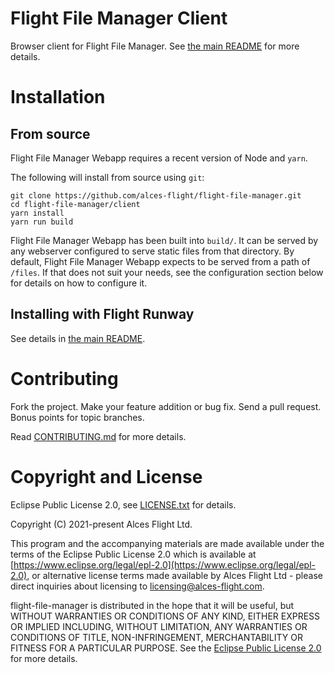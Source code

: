 # Flight File Manager Client

Browser client for Flight File Manager.  See [the main README](/README.md)
for more details.

# Installation

## From source

Flight File Manager Webapp requires a recent version of Node and `yarn`.

The following will install from source using `git`:

```
git clone https://github.com/alces-flight/flight-file-manager.git
cd flight-file-manager/client
yarn install
yarn run build
```

Flight File Manager Webapp has been built into `build/`.  It can be served by
any webserver configured to serve static files from that directory.  By
default, Flight File Manager Webapp expects to be served from a path of
`/files`.  If that does not suit your needs, see the configuration section
below for details on how to configure it.

## Installing with Flight Runway

See details in [the main README](/README.md).

# Contributing

Fork the project. Make your feature addition or bug fix. Send a pull
request. Bonus points for topic branches.

Read [CONTRIBUTING.md](/CONTRIBUTING.md) for more details.

# Copyright and License

Eclipse Public License 2.0, see [LICENSE.txt](/LICENSE.txt) for details.

Copyright (C) 2021-present Alces Flight Ltd.

This program and the accompanying materials are made available under
the terms of the Eclipse Public License 2.0 which is available at
[https://www.eclipse.org/legal/epl-2.0](https://www.eclipse.org/legal/epl-2.0),
or alternative license terms made available by Alces Flight Ltd -
please direct inquiries about licensing to
[licensing@alces-flight.com](mailto:licensing@alces-flight.com).

flight-file-manager is distributed in the hope that it will be
useful, but WITHOUT WARRANTIES OR CONDITIONS OF ANY KIND, EITHER
EXPRESS OR IMPLIED INCLUDING, WITHOUT LIMITATION, ANY WARRANTIES OR
CONDITIONS OF TITLE, NON-INFRINGEMENT, MERCHANTABILITY OR FITNESS FOR
A PARTICULAR PURPOSE. See the [Eclipse Public License 2.0](https://opensource.org/licenses/EPL-2.0) for more
details.
